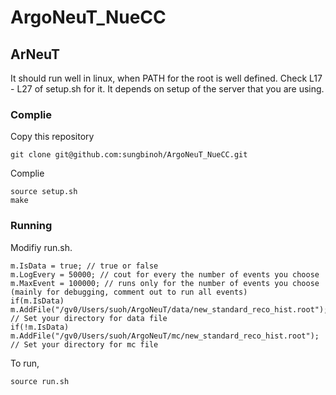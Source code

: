 # ArgoNeuT_NueCC

## ArNeuT

It should run well in linux, when PATH for the root is well defined.
Check L17 - L27 of setup.sh for it.
It depends on setup of the server that you are using.

### Complie

Copy this repository

```
git clone git@github.com:sungbinoh/ArgoNeuT_NueCC.git
```

Complie

```
source setup.sh
make
```

### Running
Modifiy run.sh. 
```
m.IsData = true; // true or false
m.LogEvery = 50000; // cout for every the number of events you choose
m.MaxEvent = 100000; // runs only for the number of events you choose (mainly for debugging, comment out to run all events)
if(m.IsData) m.AddFile("/gv0/Users/suoh/ArgoNeuT/data/new_standard_reco_hist.root"); // Set your directory for data file
if(!m.IsData) m.AddFile("/gv0/Users/suoh/ArgoNeuT/mc/new_standard_reco_hist.root"); // Set your directory for mc file
```

To run,
```
source run.sh
```